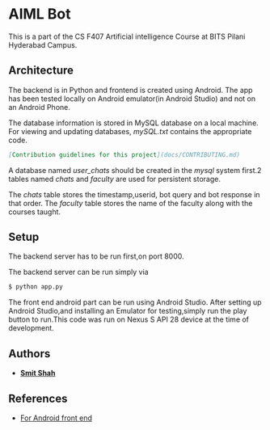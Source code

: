 
# AIML Bot
This is a part of the CS F407 Artificial intelligence Course at BITS Pilani Hyderabad Campus.

## Architecture
The backend is in Python and frontend is created using Android.
The app has been tested locally on Android emulator(in Android Studio) and not on an Android Phone.

The database information is stored in MySQL database on a  local machine. For viewing and updating databases, *mySQL.txt* contains the appropriate code.

```markdown
[Contribution guidelines for this project](docs/CONTRIBUTING.md)
```


A database named *user_chats* should be created in the *mysql* system first.2 tables named *chats* and *faculty* are used for persistent storage.

The *chats* table stores the timestamp,userid, bot query and bot response in that order.
The *faculty* table stores the name of the faculty along with the courses taught.

## Setup
The backend server has to be run first,on port 8000.

The backend server can be run simply via 
```bash
$ python app.py 
```

The front end android part can be run using Android Studio.
After setting up Android Studio,and installing an Emulator for testing,simply run the play button to run.This code was run on Nexus S API 28 device at the time of development.

## Authors

 - [**Smit Shah**](https://github.com/smit-1999/)

## References

 - [For Android front end
   ](https://medium.com/@harivigneshjayapalan/android-baking-a-simple-chatbot-in-30-minutes-aiml-ff43c3269025)

